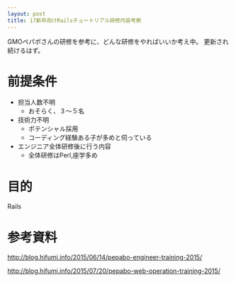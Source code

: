 ```yaml
---
layout: post
title: 17新卒向けRailsチュートリアル研修内容考察
---
```


GMOペパボさんの研修を参考に、どんな研修をやればいいか考え中。
更新され続けるはず。
# 前提条件
* 担当人数不明
  * おそらく、３〜５名
* 技術力不明
  * ポテンシャル採用
  * コーディング経験ある子が多めと伺っている
* エンジニア全体研修後に行う内容
  * 全体研修はPerl,座学多め

# 目的
Rails

# 参考資料
http://blog.hifumi.info/2015/06/14/pepabo-engineer-training-2015/

http://blog.hifumi.info/2015/07/20/pepabo-web-operation-training-2015/

